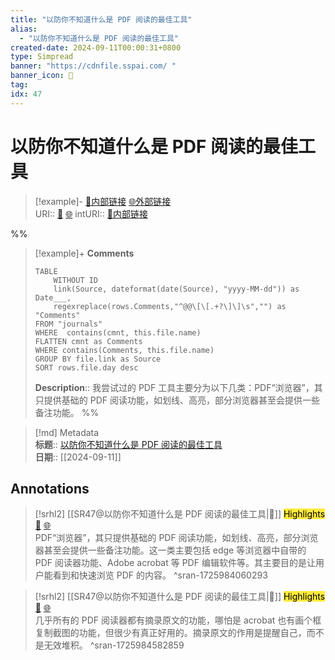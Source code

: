 ```yaml
---
title: "以防你不知道什么是 PDF 阅读的最佳工具"
alias: 
  - "以防你不知道什么是 PDF 阅读的最佳工具"
created-date: 2024-09-11T00:00:31+0800
type: Simpread
banner: "https://cdnfile.sspai.com/ "
banner_icon: 🔖
tag: 
idx: 47
---
```


# 以防你不知道什么是 PDF 阅读的最佳工具

> [!example]- [🧷内部链接](<http://localhost:7026/unread/47>) [🌐外部链接](<>)    
> URI:: [🧷](<http://localhost:7026/unread/47>) [🌐](<>) 
> intURI:: [🧷内部链接](<http://localhost:7026/reading/47>)

%%
> [!example]+ **Comments**  
> ```dataview
> TABLE 
>     WITHOUT ID
>     link(Source, dateformat(date(Source), "yyyy-MM-dd")) as Date___, 
>     regexreplace(rows.Comments,"^@@\[\[.+?\]\]\s","") as "Comments"
> FROM "journals"
> WHERE  contains(cmnt, this.file.name)
> FLATTEN cmnt as Comments
> WHERE contains(Comments, this.file.name)
> GROUP BY file.link as Source
> SORT rows.file.day desc
> ```
>  **Description**:: 我尝试过的 PDF 工具主要分为以下几类：PDF“浏览器”，其只提供基础的 PDF 阅读功能，如划线、高亮，部分浏览器甚至会提供一些备注功能。
%%

> [!md] Metadata  
> **标题**:: [以防你不知道什么是 PDF 阅读的最佳工具](https://sspai.com/post/90415)  
> **日期**:: [[2024-09-11]]  

## Annotations


> [!srhl2] [[SR47@以防你不知道什么是 PDF 阅读的最佳工具|📄]] <mark style="background-color: #ffeb3b">Highlights</mark> [🧷](<http://localhost:7026/unread/47#id=1725984060293>) [🌐](<#id=1725984060293>)   
> PDF“浏览器”，其只提供基础的 PDF 阅读功能，如划线、高亮，部分浏览器甚至会提供一些备注功能。这一类主要包括 edge 等浏览器中自带的 PDF 阅读器功能、Adobe acrobat 等 PDF 编辑软件等。其主要目的是让用户能看到和快速浏览 PDF 的内容。
> ^sran-1725984060293

> [!srhl2] [[SR47@以防你不知道什么是 PDF 阅读的最佳工具|📄]] <mark style="background-color: #ffeb3b">Highlights</mark> [🧷](<http://localhost:7026/unread/47#id=1725984582859>) [🌐](<#id=1725984582859>)   
> 几乎所有的 PDF 阅读器都有摘录原文的功能，哪怕是 acrobat 也有画个框复制截图的功能，但很少有真正好用的。摘录原文的作用是提醒自己，而不是无效堆积。
> ^sran-1725984582859


